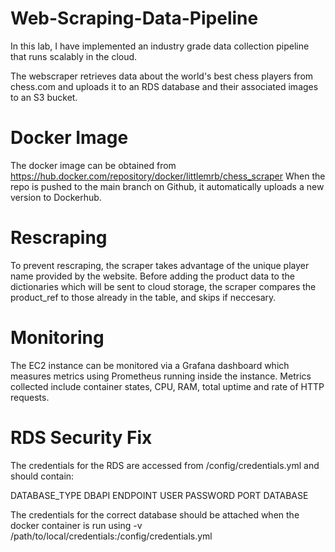 # Web-Scraping-Data-Pipeline
In this lab, I have implemented an industry grade data collection pipeline that runs scalably in the cloud.

The webscraper retrieves data about the world's best chess players from chess.com and uploads it to an RDS database and their associated images to an S3 bucket. 

# Docker Image
The docker image can be obtained from https://hub.docker.com/repository/docker/littlemrb/chess_scraper
When the repo is pushed to the main branch on Github, it automatically uploads a new version to Dockerhub.

# Rescraping
To prevent rescraping, the scraper takes advantage of the unique player name provided by the website. Before adding the product data to the dictionaries which will be sent to cloud storage, the scraper compares the product_ref to those already in the table, and skips if neccesary.

# Monitoring
The EC2 instance can be monitored via a Grafana dashboard which measures metrics using Prometheus running inside the instance. Metrics collected include container states, CPU, RAM, total uptime and rate of HTTP requests. 

# RDS Security Fix
The credentials for the RDS are accessed from /config/credentials.yml and should contain: 


DATABASE_TYPE 
DBAPI 
ENDPOINT
USER 
PASSWORD 
PORT
DATABASE 

The credentials for the correct database should be attached when the docker container is run using -v /path/to/local/credentials:/config/credentials.yml
